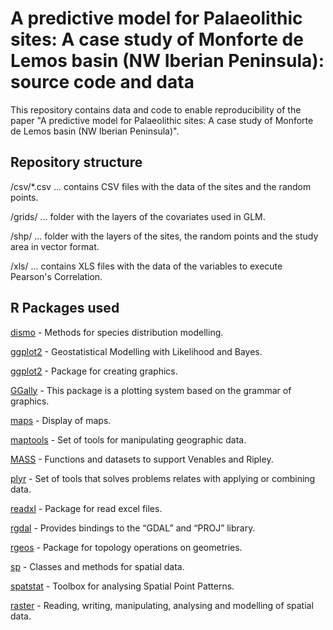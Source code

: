 # A predictive model for Palaeolithic sites: A case study of Monforte de Lemos basin (NW Iberian Peninsula): source code and data
This repository contains data and code to enable reproducibility of the paper "A predictive model for Palaeolithic sites: A case study of Monforte de Lemos basin (NW Iberian Peninsula)".

## Repository structure
/csv/*.csv ... contains CSV files with the data of the sites and the random points.

/grids/ ... folder with the layers of the covariates used in GLM.

/shp/ ... folder with the layers of the sites, the random points and the study area in vector format.

/xls/ ... contains XLS files with the data of the variables to execute Pearson's Correlation.

## R Packages used
[dismo](https://cran.r-project.org/web/packages/dismo/dismo.pdf) - Methods for species distribution modelling.

[ggplot2](https://rdrr.io/cran/geostatsp/) - Geostatistical Modelling with Likelihood and Bayes.

[ggplot2](https://cran.r-project.org/web/packages/ggplot2/index.html) - Package for creating graphics.

[GGally](https://cran.r-project.org/web/packages/GGally/index.html) - This package is a plotting system based on the grammar of graphics.

[maps](https://cran.r-project.org/web/packages/maps/index.html) - Display of maps.

[maptools](https://cran.r-project.org/web/packages/maptools/index.html) - Set of tools for manipulating geographic data.

[MASS](https://cran.r-project.org/web/packages/MASS/MASS.pdf) - Functions and datasets to support Venables and Ripley.

[plyr](https://cran.r-project.org/web/packages/plyr/index.html) - Set of tools that solves problems relates with applying or combining data.

[readxl](https://cran.r-project.org/web/packages/readxl/index.html) - Package for read excel files.

[rgdal](https://cran.r-project.org/web/packages/rgdal/index.html) - Provides bindings to the “GDAL” and “PROJ” library.

[rgeos](https://cran.r-project.org/web/packages/rgeos/index.html) - Package for topology operations on geometries.

[sp](https://cran.r-project.org/web/packages/sp/index.html) - Classes and methods for spatial data.

[spatstat](https://cran.r-project.org/web/packages/spatstat/index.html) - Toolbox for analysing Spatial Point Patterns.

[raster](https://cran.r-project.org/web/packages/raster/index.html) - Reading, writing, manipulating, analysing and modelling of spatial data.






